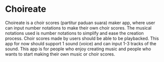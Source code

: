 # Choireate

Choireate is a choir scores (partitur paduan suara) maker app, where user can input number notations to make their own choir scores. The musical notations used is number notations to simplify and ease the creation process. Choir scores made by users should be able to be playbacked. This app for now should support 1 sound (voice) and can input 1-3 tracks of the sound. This app is for people who enjoy creating music and people who wants to start making their own music or choir scores.

